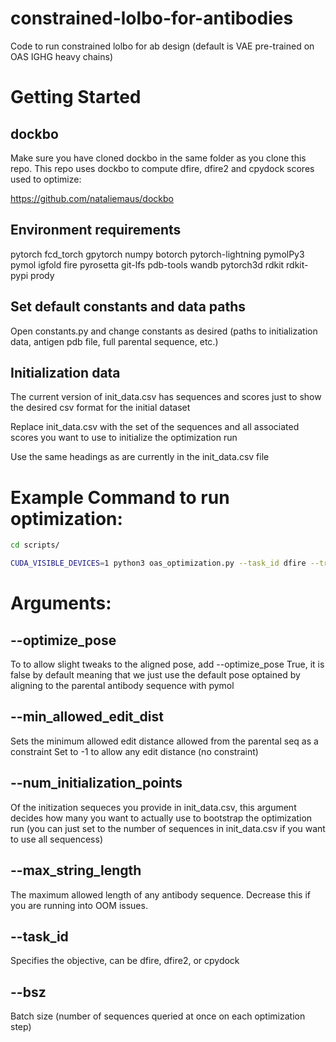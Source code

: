 # constrained-lolbo-for-antibodies
Code to run constrained lolbo for ab design (default is VAE pre-trained on OAS IGHG heavy chains)

# Getting Started 

## dockbo 
Make sure you have cloned dockbo in the same folder as you clone this repo. This repo uses dockbo to compute dfire, dfire2 and cpydock scores used to optimize:

https://github.com/nataliemaus/dockbo

## Environment requirements 
pytorch 
fcd_torch 
gpytorch 
numpy 
botorch 
pytorch-lightning
pymolPy3
pymol 
igfold 
fire
pyrosetta 
git-lfs 
pdb-tools 
wandb 
pytorch3d
rdkit
rdkit-pypi
prody 

## Set default constants and data paths

Open constants.py and change constants as desired 
(paths to initialization data, antigen pdb file, full parental sequence, etc.)

## Initialization data 
The current version of init_data.csv has sequences and scores just to show the desired csv format for the initial dataset 

Replace init_data.csv with the set of the sequences and all associated scores you want to use to initialize the optimization run 

Use the same headings as are currently in the init_data.csv file 

# Example Command to run optimization: 

```Bash
cd scripts/

CUDA_VISIBLE_DEVICES=1 python3 oas_optimization.py --task_id dfire --track_with_wandb True --wandb_entity nmaus --min_allowed_edit_dist 10 --num_initialization_points 10000 --max_string_length 200 --bsz 10 - run_lolbo - done 
```

# Arguments: 
## --optimize_pose 
To to allow slight tweaks to the aligned pose, add --optimize_pose True, it is false by default meaning that we just use the default pose optained by aligning to the parental antibody sequence with pymol 

## --min_allowed_edit_dist
Sets the minimum allowed edit distance allowed from the parental seq as a constraint
Set to -1 to allow any edit distance (no constraint)

## --num_initialization_points
Of the initization sequeces you provide in init_data.csv, this argument decides how many you want to actually use to bootstrap the optimization run (you can just set to the number of sequences in init_data.csv if you want to use all sequencess)

## --max_string_length
The maximum allowed length of any antibody sequence. Decrease this if you are running into OOM issues. 

## --task_id 
Specifies the objective, can be dfire, dfire2, or cpydock 

## --bsz
Batch size (number of sequences queried at once on each optimization step)



